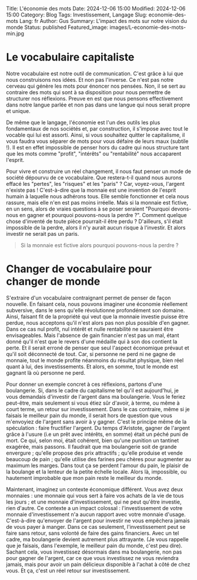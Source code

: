 Title: L'économie des mots
Date: 2024-12-06 15:00
Modified: 2024-12-06 15:00
Category: Blog
Tags: Investissement, Langage
Slug: economie-des-mots
Lang: fr
Author: Gus
Summary: L'impact des mots sur notre vision du monde
Status: published
Featured_image: images/L-economie-des-mots-min.jpg

# Le vocabulaire capitaliste

Notre vocabulaire est notre outil de communication.
C'est grâce à lui que nous construisons nos idées.
Et non pas l'inverse.
Ce n'est pas notre cerveau qui génère les mots pour énoncer nos pensées.
Non, il se sert au contraire des mots qui sont à sa disposition pour nous permettre de structurer nos réflexions.
Preuve en est que nous pensons effectivement dans notre langue parlée et non pas dans une langue qui nous serait propre et unique.

De même que le langage, l'économie est l'un des outils les plus fondamentaux de nos sociétés et, par construction, il s'impose avec tout le vocable qui lui est assorti.
Ainsi, si vous souhaitez quitter le capitalisme, il vous faudra vous séparer de mots pour vous défaire de leurs maux (subtile !).
Il est en effet impossible de penser hors du cadre qui nous structure tant que les mots comme "profit", "intérêts" ou "rentabilité" nous accaparent l'esprit.

Pour vivre et construire un réel changement, il nous faut penser un mode de société dépourvu de ce vocabulaire.
Que restera-t-il quand nous aurons effacé les "pertes", les "risques" et les "paris" ?
Car, voyez-vous, l'argent n'existe pas ! C'est-à-dire que la monnaie est une invention de l'esprit humain à laquelle nous adhérons tous.
Elle semble fonctionner et cela nous rassure, mais elle n'en est pas moins irréelle.
Mais si la monnaie est fictive, en un sens, alors de vraies questions à se poser seraient "Pourquoi devons-nous en gagner et pourquoi pouvons-nous la perdre ?".
Comment quelque chose d'inventé de toute pièce pourrait-il être perdu ? D'ailleurs, s'il était impossible de la perdre, alors il n'y aurait aucun risque à l'investir.
Et alors investir ne serait pas un paris.

> Si la monnaie est fictive alors pourquoi pouvons-nous la perdre ?

# Changer de vocabulaire pour changer de monde

S'extraire d'un vocabulaire contraignant permet de penser de façon nouvelle.
En faisant cela, nous pouvons imaginer une économie réellement subversive, dans le sens qu'elle révolutionne profondément son domaine.
Ainsi, faisant fit de la propriété qui veut que la monnaie investie puisse être perdue, nous acceptons qu'il n'est alors pas non plus possible d'en gagner.
Dans ce cas nul profit, nul intérêt et nulle rentabilité ne sauraient être envisageables.
Mais l'absence de gain financier n'est pas un mal, étant donné qu'il n'est que le revers d'une médaille qui à son dos contient la perte.
Et il serait erroné de penser que seul l'aspect économique prévaut et qu'il soit déconnecté de tout.
Car, si personne ne perd ni ne gagne de monnaie, tout le monde profite néanmoins du résultat physique, bien réel quant à lui, des investissements.
Et alors, en somme, tout le monde est gagnant là où personne ne perd.

Pour donner un exemple concret à ces réflexions, partons d'une boulangerie.
Si, dans le cadre du capitalisme tel qu'il est aujourd'hui, je vous demandais d'investir de l'argent dans ma boulangerie.
Vous le feriez peut-être, mais seulement si vous étiez sûr d'avoir, à terme, ou même à court terme, un retour sur investissement.
Dans le cas contraire, même si je faisais le meilleur pain du monde, il serait hors de question que vous m'envoyiez de l'argent sans avoir à y gagner.
C'est le principe même de la spéculation : faire fructifier l'argent.
Du temps d'Aristote, gagner de l'argent grâce à l'usure (i.e un prêt avec intérêts, en somme) était un péché puni de mort.
Ce qui, selon moi, était cohérent, bien qu'une punition un tantinet exagérée, mais passons.
Il faudrait que ma boulangerie soit de grande envergure ; qu'elle propose des prix attractifs ; qu'elle produise et vende beaucoup de pain ; qu'elle utilise des farines peu chères pour augmenter au maximum les marges.
Dans tout ça se perdent l'amour du pain, le plaisir de la boulange et la lenteur de la petite échelle locale.
Alors là, impossible, ou hautement improbable que mon pain reste le meilleur du monde.

Maintenant, imaginez un contexte économique différent.
Vous avez deux monnaies : une monnaie qui vous sert à faire vos achats de la vie de tous les jours ; et une monnaie d'investissement, qui ne peut qu'être investie, rien d'autre.
Ce contexte a un impact colossal : l'investissement de votre monnaie d'investissement n'a aucun rapport avec votre monnaie d'usage.
C'est-à-dire qu'envoyer de l'argent pour investir ne vous empêchera jamais de vous payer à manger.
Dans ce cas seulement, l'investissement peut se faire sans retour, sans volonté de faire des gains financiers.
Avec un tel cadre, ma boulangerie devient autrement plus attrayante.
(Je vous rappelle que je faisais, dans l'exemple, le meilleur pain du monde, c'est peu dire).
Sachant cela, vous investissez désormais dans ma boulangerie, non pas pour gagner de l'argent, car ce que vous investissez ne vous reviendra jamais, mais pour avoir un pain délicieux disponible à l'achat à côté de chez vous.
Et ça, c'est un réel retour sur investissement.
